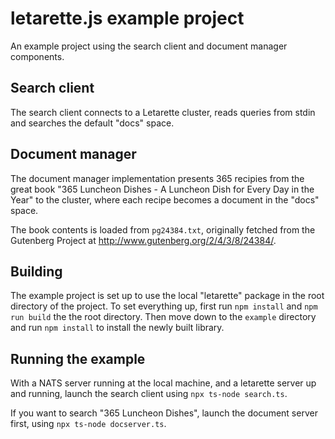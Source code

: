 # letarette.js example project

An example project using the search client and document manager components.

## Search client
The search client connects to a Letarette cluster, reads queries from stdin
and searches the default "docs" space.

## Document manager
The document manager implementation presents 365 recipies from the great book
"365 Luncheon Dishes - A Luncheon Dish for Every Day in the Year" to the
cluster, where each recipe becomes a document in the "docs" space.

The book contents is loaded from `pg24384.txt`, originally fetched from the
Gutenberg Project at http://www.gutenberg.org/2/4/3/8/24384/.

## Building
The example project is set up to use the local "letarette" package in the
root directory of the project. To set everything up, first run `npm install`
and `npm run build` the the root directory. Then move down to the `example`
directory and run `npm install` to install the newly built library.

## Running the example
With a NATS server running at the local machine, and a letarette server
up and running, launch the search client using `npx ts-node search.ts`.

If you want to search "365 Luncheon Dishes", launch the document server
first, using `npx ts-node docserver.ts`.
